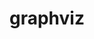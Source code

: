 ---
title: "graphviz"
layout: cache
categories: [package, develop]
meta: {"compilers": ["apple-clang@16.0.0", "gcc@10.5.0", "gcc@11.4.0", "gcc@13.3.0", "gcc@7.5.0"], "num_specs": 54, "num_specs_by_stack": {"developer-tools-aarch64-linux-gnu": 11, "developer-tools-darwin": 10, "developer-tools-x86_64_v3-linux-gnu": 11, "hep": 11, "radiuss": 11, "root": 54}, "oss": ["centos7", "rhel8", "sequoia", "ubuntu18.04", "ubuntu22.04"], "platforms": ["darwin", "linux"], "stacks": ["developer-tools-aarch64-linux-gnu", "developer-tools-darwin", "developer-tools-x86_64_v3-linux-gnu", "hep", "radiuss", "root"], "targets": ["aarch64", "x86_64_v3"], "versions": ["12.1.0"]}
spec_details: [{"compiler": "gcc@7.5.0", "hash": "2jqzjqprzleiiwyjyoeq7cqqrnvbj7cd", "os": "ubuntu18.04", "platform": "linux", "size": "-", "stacks": ["radiuss", "root"], "target": "x86_64_v3", "variants": ["build_system=autotools", "~doc", "~expat", "~ghostscript", "~gtkplus", "~gts", "~java", "~libgd", "~pangocairo", "~poppler", "~qt", "~quartz", "~x"], "versions": ["12.1.0"]}, {"compiler": "gcc@10.5.0", "hash": "3gdrkgc45l6kbz72clhw6ed2h76b4zuf", "os": "centos7", "platform": "linux", "size": "-", "stacks": ["developer-tools-x86_64_v3-linux-gnu", "root"], "target": "x86_64_v3", "variants": ["build_system=autotools", "~doc", "~expat", "~ghostscript", "~gtkplus", "~gts", "~java", "~libgd", "~pangocairo", "~poppler", "~qt", "~quartz", "~x"], "versions": ["12.1.0"]}, {"compiler": "apple-clang@16.0.0", "hash": "3tdspevy3hvatsgn7zdycvzg5a3nhaib", "os": "sequoia", "platform": "darwin", "size": "-", "stacks": ["developer-tools-darwin", "root"], "target": "aarch64", "variants": ["build_system=autotools", "~doc", "~expat", "~ghostscript", "~gtkplus", "~gts", "~java", "~libgd", "~pangocairo", "~poppler", "~qt", "+quartz", "~x"], "versions": ["12.1.0"]}, {"compiler": "gcc@11.4.0", "hash": "3xq7njbnmunxrnwuq2ajz5bxwjof7pwm", "os": "ubuntu22.04", "platform": "linux", "size": "-", "stacks": ["hep", "root"], "target": "x86_64_v3", "variants": ["build_system=autotools", "~doc", "~expat", "~ghostscript", "~gtkplus", "~gts", "~java", "~libgd", "~pangocairo", "~poppler", "~qt", "~quartz", "~x"], "versions": ["12.1.0"]}, {"compiler": "gcc@10.5.0", "hash": "4ed735ntt2whjn5pzpd62aywww5dazo5", "os": "centos7", "platform": "linux", "size": "-", "stacks": ["developer-tools-x86_64_v3-linux-gnu", "root"], "target": "x86_64_v3", "variants": ["build_system=autotools", "~doc", "~expat", "~ghostscript", "~gtkplus", "~gts", "~java", "~libgd", "~pangocairo", "~poppler", "~qt", "~quartz", "~x"], "versions": ["12.1.0"]}, {"compiler": "gcc@13.3.0", "hash": "4gpol3lhnpzbxbnlghz5r2hdtmogatwk", "os": "rhel8", "platform": "linux", "size": "-", "stacks": ["developer-tools-aarch64-linux-gnu", "root"], "target": "aarch64", "variants": ["build_system=autotools", "~doc", "~expat", "~ghostscript", "~gtkplus", "~gts", "~java", "~libgd", "~pangocairo", "~poppler", "~qt", "~quartz", "~x"], "versions": ["12.1.0"]}, {"compiler": "gcc@13.3.0", "hash": "4i6pev3b2f7a6jfgc5ajp7ehuci5sv3v", "os": "rhel8", "platform": "linux", "size": "-", "stacks": ["developer-tools-aarch64-linux-gnu", "root"], "target": "aarch64", "variants": ["build_system=autotools", "~doc", "~expat", "~ghostscript", "~gtkplus", "~gts", "~java", "~libgd", "~pangocairo", "~poppler", "~qt", "~quartz", "~x"], "versions": ["12.1.0"]}, {"compiler": "gcc@13.3.0", "hash": "5dpbujdnxnt4vv43gut3tszihq6252as", "os": "rhel8", "platform": "linux", "size": "-", "stacks": ["developer-tools-aarch64-linux-gnu", "root"], "target": "aarch64", "variants": ["build_system=autotools", "~doc", "~expat", "~ghostscript", "~gtkplus", "~gts", "~java", "~libgd", "~pangocairo", "~poppler", "~qt", "~quartz", "~x"], "versions": ["12.1.0"]}, {"compiler": "gcc@10.5.0", "hash": "5rrv2p3tgjlhb44lkhq25su7hflwu2cs", "os": "centos7", "platform": "linux", "size": "-", "stacks": ["developer-tools-x86_64_v3-linux-gnu", "root"], "target": "x86_64_v3", "variants": ["build_system=autotools", "~doc", "~expat", "~ghostscript", "~gtkplus", "~gts", "~java", "~libgd", "~pangocairo", "~poppler", "~qt", "~quartz", "~x"], "versions": ["12.1.0"]}, {"compiler": "gcc@13.3.0", "hash": "5trbxfvhw3p27jjzug4qvzhflk7qox6q", "os": "rhel8", "platform": "linux", "size": "-", "stacks": ["developer-tools-aarch64-linux-gnu", "root"], "target": "aarch64", "variants": ["build_system=autotools", "~doc", "~expat", "~ghostscript", "~gtkplus", "~gts", "~java", "~libgd", "~pangocairo", "~poppler", "~qt", "~quartz", "~x"], "versions": ["12.1.0"]}, {"compiler": "gcc@11.4.0", "hash": "63s4zqoz7eu3o44ddwfopr67yrh5klja", "os": "ubuntu22.04", "platform": "linux", "size": "-", "stacks": ["hep", "root"], "target": "x86_64_v3", "variants": ["build_system=autotools", "~doc", "~expat", "~ghostscript", "~gtkplus", "~gts", "~java", "~libgd", "~pangocairo", "~poppler", "~qt", "~quartz", "~x"], "versions": ["12.1.0"]}, {"compiler": "gcc@10.5.0", "hash": "6rgmweyc4l3grn5cnyvwbipdroaulk5l", "os": "centos7", "platform": "linux", "size": "-", "stacks": ["developer-tools-x86_64_v3-linux-gnu", "root"], "target": "x86_64_v3", "variants": ["build_system=autotools", "~doc", "~expat", "~ghostscript", "~gtkplus", "~gts", "~java", "~libgd", "~pangocairo", "~poppler", "~qt", "~quartz", "~x"], "versions": ["12.1.0"]}, {"compiler": "gcc@13.3.0", "hash": "7osdmotfjetto6iebiv6csen3wkhwoqa", "os": "rhel8", "platform": "linux", "size": "-", "stacks": ["developer-tools-aarch64-linux-gnu", "root"], "target": "aarch64", "variants": ["build_system=autotools", "~doc", "~expat", "~ghostscript", "~gtkplus", "~gts", "~java", "~libgd", "~pangocairo", "~poppler", "~qt", "~quartz", "~x"], "versions": ["12.1.0"]}, {"compiler": "gcc@11.4.0", "hash": "a2y53uabwoo2ogc4dwtuvpfyhqa3l6l2", "os": "ubuntu22.04", "platform": "linux", "size": "-", "stacks": ["hep", "root"], "target": "x86_64_v3", "variants": ["build_system=autotools", "~doc", "~expat", "~ghostscript", "~gtkplus", "~gts", "~java", "~libgd", "~pangocairo", "~poppler", "~qt", "~quartz", "~x"], "versions": ["12.1.0"]}, {"compiler": "gcc@11.4.0", "hash": "apu27jtpmwymtq4cbqnmqjas22xrfbwb", "os": "ubuntu22.04", "platform": "linux", "size": "-", "stacks": ["hep", "root"], "target": "x86_64_v3", "variants": ["build_system=autotools", "~doc", "~expat", "~ghostscript", "~gtkplus", "~gts", "~java", "~libgd", "~pangocairo", "~poppler", "~qt", "~quartz", "~x"], "versions": ["12.1.0"]}, {"compiler": "gcc@11.4.0", "hash": "bxteizrk3cas7owufkxxxh4gaj4im6hz", "os": "ubuntu22.04", "platform": "linux", "size": "-", "stacks": ["hep", "root"], "target": "x86_64_v3", "variants": ["build_system=autotools", "~doc", "~expat", "~ghostscript", "~gtkplus", "~gts", "~java", "~libgd", "~pangocairo", "~poppler", "~qt", "~quartz", "~x"], "versions": ["12.1.0"]}, {"compiler": "gcc@11.4.0", "hash": "c22s4ni4i4fj7kbukjnhlegtg2y5cj75", "os": "ubuntu22.04", "platform": "linux", "size": "-", "stacks": ["hep", "root"], "target": "x86_64_v3", "variants": ["build_system=autotools", "~doc", "~expat", "~ghostscript", "~gtkplus", "~gts", "~java", "~libgd", "~pangocairo", "~poppler", "~qt", "~quartz", "~x"], "versions": ["12.1.0"]}, {"compiler": "apple-clang@16.0.0", "hash": "deqguov33wzsoo7w7xzpsvyanz3adkeq", "os": "sequoia", "platform": "darwin", "size": "-", "stacks": ["developer-tools-darwin", "root"], "target": "aarch64", "variants": ["build_system=autotools", "~doc", "~expat", "~ghostscript", "~gtkplus", "~gts", "~java", "~libgd", "~pangocairo", "~poppler", "~qt", "+quartz", "~x"], "versions": ["12.1.0"]}, {"compiler": "gcc@10.5.0", "hash": "dp2bhatwpqyakm6har7u6zczn4zdw4vc", "os": "centos7", "platform": "linux", "size": "-", "stacks": ["developer-tools-x86_64_v3-linux-gnu", "root"], "target": "x86_64_v3", "variants": ["build_system=autotools", "~doc", "~expat", "~ghostscript", "~gtkplus", "~gts", "~java", "~libgd", "~pangocairo", "~poppler", "~qt", "~quartz", "~x"], "versions": ["12.1.0"]}, {"compiler": "gcc@7.5.0", "hash": "duyayfjlr2aynihal4rizubr34uoi435", "os": "ubuntu18.04", "platform": "linux", "size": "-", "stacks": ["radiuss", "root"], "target": "x86_64_v3", "variants": ["build_system=autotools", "~doc", "~expat", "~ghostscript", "~gtkplus", "~gts", "~java", "~libgd", "~pangocairo", "~poppler", "~qt", "~quartz", "~x"], "versions": ["12.1.0"]}, {"compiler": "gcc@7.5.0", "hash": "eawye4isoomvnnofuk26tiyhznct4aof", "os": "ubuntu18.04", "platform": "linux", "size": "-", "stacks": ["radiuss", "root"], "target": "x86_64_v3", "variants": ["build_system=autotools", "~doc", "~expat", "~ghostscript", "~gtkplus", "~gts", "~java", "~libgd", "~pangocairo", "~poppler", "~qt", "~quartz", "~x"], "versions": ["12.1.0"]}, {"compiler": "gcc@11.4.0", "hash": "fzlj3glxugnvsomabr3eqyfja6vimo6p", "os": "ubuntu22.04", "platform": "linux", "size": "-", "stacks": ["hep", "root"], "target": "x86_64_v3", "variants": ["build_system=autotools", "~doc", "~expat", "~ghostscript", "~gtkplus", "~gts", "~java", "~libgd", "~pangocairo", "~poppler", "~qt", "~quartz", "~x"], "versions": ["12.1.0"]}, {"compiler": "apple-clang@16.0.0", "hash": "fzoep3ptxrt32ccr3ca27htkqcih4ffm", "os": "sequoia", "platform": "darwin", "size": "-", "stacks": ["developer-tools-darwin", "root"], "target": "aarch64", "variants": ["build_system=autotools", "~doc", "~expat", "~ghostscript", "~gtkplus", "~gts", "~java", "~libgd", "~pangocairo", "~poppler", "~qt", "+quartz", "~x"], "versions": ["12.1.0"]}, {"compiler": "gcc@13.3.0", "hash": "g2vtlzauwfryohclk7yt5v4pom7bvbeb", "os": "rhel8", "platform": "linux", "size": "-", "stacks": ["developer-tools-aarch64-linux-gnu", "root"], "target": "aarch64", "variants": ["build_system=autotools", "~doc", "~expat", "~ghostscript", "~gtkplus", "~gts", "~java", "~libgd", "~pangocairo", "~poppler", "~qt", "~quartz", "~x"], "versions": ["12.1.0"]}, {"compiler": "apple-clang@16.0.0", "hash": "g6rqhi625fg5tf3236mgiwf7tfexz3o5", "os": "sequoia", "platform": "darwin", "size": "-", "stacks": ["developer-tools-darwin", "root"], "target": "aarch64", "variants": ["build_system=autotools", "~doc", "~expat", "~ghostscript", "~gtkplus", "~gts", "~java", "~libgd", "~pangocairo", "~poppler", "~qt", "+quartz", "~x"], "versions": ["12.1.0"]}, {"compiler": "gcc@11.4.0", "hash": "gr3oss2luqwbf2tuwcprhzmzucow3amr", "os": "ubuntu22.04", "platform": "linux", "size": "-", "stacks": ["hep", "root"], "target": "x86_64_v3", "variants": ["build_system=autotools", "~doc", "~expat", "~ghostscript", "~gtkplus", "~gts", "~java", "~libgd", "~pangocairo", "~poppler", "~qt", "~quartz", "~x"], "versions": ["12.1.0"]}, {"compiler": "gcc@11.4.0", "hash": "grrk3pg4bcrxbxo6fxlrzf2aspoxrjav", "os": "ubuntu22.04", "platform": "linux", "size": "-", "stacks": ["hep", "root"], "target": "x86_64_v3", "variants": ["build_system=autotools", "~doc", "~expat", "~ghostscript", "~gtkplus", "~gts", "~java", "~libgd", "~pangocairo", "~poppler", "~qt", "~quartz", "~x"], "versions": ["12.1.0"]}, {"compiler": "gcc@10.5.0", "hash": "gtomquzqw2oymbjn6tvnbzjlcm7f5zcg", "os": "centos7", "platform": "linux", "size": "-", "stacks": ["developer-tools-x86_64_v3-linux-gnu", "root"], "target": "x86_64_v3", "variants": ["build_system=autotools", "~doc", "~expat", "~ghostscript", "~gtkplus", "~gts", "~java", "~libgd", "~pangocairo", "~poppler", "~qt", "~quartz", "~x"], "versions": ["12.1.0"]}, {"compiler": "apple-clang@16.0.0", "hash": "iy2y4rn3wjq6crjflrcg3jc7guisk3y5", "os": "sequoia", "platform": "darwin", "size": "-", "stacks": ["developer-tools-darwin", "root"], "target": "aarch64", "variants": ["build_system=autotools", "~doc", "~expat", "~ghostscript", "~gtkplus", "~gts", "~java", "~libgd", "~pangocairo", "~poppler", "~qt", "+quartz", "~x"], "versions": ["12.1.0"]}, {"compiler": "gcc@13.3.0", "hash": "j7qubrpvhevrrlvh3w7vp3lkk76va5he", "os": "rhel8", "platform": "linux", "size": "-", "stacks": ["developer-tools-aarch64-linux-gnu", "root"], "target": "aarch64", "variants": ["build_system=autotools", "~doc", "~expat", "~ghostscript", "~gtkplus", "~gts", "~java", "~libgd", "~pangocairo", "~poppler", "~qt", "~quartz", "~x"], "versions": ["12.1.0"]}, {"compiler": "gcc@7.5.0", "hash": "jzf6xlofwefsnlgy5mm6k736smdfam22", "os": "ubuntu18.04", "platform": "linux", "size": "-", "stacks": ["radiuss", "root"], "target": "x86_64_v3", "variants": ["build_system=autotools", "~doc", "~expat", "~ghostscript", "~gtkplus", "~gts", "~java", "~libgd", "~pangocairo", "~poppler", "~qt", "~quartz", "~x"], "versions": ["12.1.0"]}, {"compiler": "gcc@7.5.0", "hash": "kqbjxl2xldskuv3zgcggozyoe5ij5ob7", "os": "ubuntu18.04", "platform": "linux", "size": "-", "stacks": ["radiuss", "root"], "target": "x86_64_v3", "variants": ["build_system=autotools", "~doc", "~expat", "~ghostscript", "~gtkplus", "~gts", "~java", "~libgd", "~pangocairo", "~poppler", "~qt", "~quartz", "~x"], "versions": ["12.1.0"]}, {"compiler": "gcc@10.5.0", "hash": "l2fjb4ivgv6hxo257zn3udkcscsauwtm", "os": "centos7", "platform": "linux", "size": "-", "stacks": ["developer-tools-x86_64_v3-linux-gnu", "root"], "target": "x86_64_v3", "variants": ["build_system=autotools", "~doc", "~expat", "~ghostscript", "~gtkplus", "~gts", "~java", "~libgd", "~pangocairo", "~poppler", "~qt", "~quartz", "~x"], "versions": ["12.1.0"]}, {"compiler": "gcc@10.5.0", "hash": "lo2il4jxov365ildzntaud723s3qnqz4", "os": "centos7", "platform": "linux", "size": "-", "stacks": ["developer-tools-x86_64_v3-linux-gnu", "root"], "target": "x86_64_v3", "variants": ["build_system=autotools", "~doc", "~expat", "~ghostscript", "~gtkplus", "~gts", "~java", "~libgd", "~pangocairo", "~poppler", "~qt", "~quartz", "~x"], "versions": ["12.1.0"]}, {"compiler": "apple-clang@16.0.0", "hash": "lpjfij6unyybtpzpfr4cfp7ih534qmhu", "os": "sequoia", "platform": "darwin", "size": "-", "stacks": ["developer-tools-darwin", "root"], "target": "aarch64", "variants": ["build_system=autotools", "~doc", "~expat", "~ghostscript", "~gtkplus", "~gts", "~java", "~libgd", "~pangocairo", "~poppler", "~qt", "+quartz", "~x"], "versions": ["12.1.0"]}, {"compiler": "apple-clang@16.0.0", "hash": "mdcgmfo6fgs3xzwfagb2m76nhphjmcs4", "os": "sequoia", "platform": "darwin", "size": "-", "stacks": ["developer-tools-darwin", "root"], "target": "aarch64", "variants": ["build_system=autotools", "~doc", "~expat", "~ghostscript", "~gtkplus", "~gts", "~java", "~libgd", "~pangocairo", "~poppler", "~qt", "+quartz", "~x"], "versions": ["12.1.0"]}, {"compiler": "gcc@11.4.0", "hash": "n553i72j44n4z5oxizagt2qfdygb5ewh", "os": "ubuntu22.04", "platform": "linux", "size": "-", "stacks": ["hep", "root"], "target": "x86_64_v3", "variants": ["build_system=autotools", "~doc", "~expat", "~ghostscript", "~gtkplus", "~gts", "~java", "~libgd", "~pangocairo", "~poppler", "~qt", "~quartz", "~x"], "versions": ["12.1.0"]}, {"compiler": "gcc@7.5.0", "hash": "nvjcwab2mnsehbtozou22gyo2cun32rq", "os": "ubuntu18.04", "platform": "linux", "size": "-", "stacks": ["radiuss", "root"], "target": "x86_64_v3", "variants": ["build_system=autotools", "~doc", "~expat", "~ghostscript", "~gtkplus", "~gts", "~java", "~libgd", "~pangocairo", "~poppler", "~qt", "~quartz", "~x"], "versions": ["12.1.0"]}, {"compiler": "gcc@10.5.0", "hash": "ogmibithmeasdueuc4gxyq2qdghyjwea", "os": "centos7", "platform": "linux", "size": "-", "stacks": ["developer-tools-x86_64_v3-linux-gnu", "root"], "target": "x86_64_v3", "variants": ["build_system=autotools", "~doc", "~expat", "~ghostscript", "~gtkplus", "~gts", "~java", "~libgd", "~pangocairo", "~poppler", "~qt", "~quartz", "~x"], "versions": ["12.1.0"]}, {"compiler": "gcc@10.5.0", "hash": "ooozlwbsdysrrardzwzrcz4mbaiuo6us", "os": "centos7", "platform": "linux", "size": "-", "stacks": ["developer-tools-x86_64_v3-linux-gnu", "root"], "target": "x86_64_v3", "variants": ["build_system=autotools", "~doc", "~expat", "~ghostscript", "~gtkplus", "~gts", "~java", "~libgd", "~pangocairo", "~poppler", "~qt", "~quartz", "~x"], "versions": ["12.1.0"]}, {"compiler": "gcc@11.4.0", "hash": "qtlw3hjaftmjwnoxhkbep6gvguonx4x5", "os": "ubuntu22.04", "platform": "linux", "size": "-", "stacks": ["hep", "root"], "target": "x86_64_v3", "variants": ["build_system=autotools", "~doc", "~expat", "~ghostscript", "~gtkplus", "~gts", "~java", "~libgd", "~pangocairo", "~poppler", "~qt", "~quartz", "~x"], "versions": ["12.1.0"]}, {"compiler": "apple-clang@16.0.0", "hash": "rmjykf7mfr3ux3h4rnctduvsediqqyao", "os": "sequoia", "platform": "darwin", "size": "-", "stacks": ["developer-tools-darwin", "root"], "target": "aarch64", "variants": ["build_system=autotools", "~doc", "~expat", "~ghostscript", "~gtkplus", "~gts", "~java", "~libgd", "~pangocairo", "~poppler", "~qt", "+quartz", "~x"], "versions": ["12.1.0"]}, {"compiler": "gcc@7.5.0", "hash": "sex66qtlqmvahpu45oke5bxp64wa4pev", "os": "ubuntu18.04", "platform": "linux", "size": "-", "stacks": ["radiuss", "root"], "target": "x86_64_v3", "variants": ["build_system=autotools", "~doc", "~expat", "~ghostscript", "~gtkplus", "~gts", "~java", "~libgd", "~pangocairo", "~poppler", "~qt", "~quartz", "~x"], "versions": ["12.1.0"]}, {"compiler": "gcc@13.3.0", "hash": "snqfrizfa2oybq2chdagrkpiznwt5wuh", "os": "rhel8", "platform": "linux", "size": "-", "stacks": ["developer-tools-aarch64-linux-gnu", "root"], "target": "aarch64", "variants": ["build_system=autotools", "~doc", "~expat", "~ghostscript", "~gtkplus", "~gts", "~java", "~libgd", "~pangocairo", "~poppler", "~qt", "~quartz", "~x"], "versions": ["12.1.0"]}, {"compiler": "gcc@7.5.0", "hash": "spgqd66wlq5xekxghntwa46c33d5dn3d", "os": "ubuntu18.04", "platform": "linux", "size": "-", "stacks": ["radiuss", "root"], "target": "x86_64_v3", "variants": ["build_system=autotools", "~doc", "~expat", "~ghostscript", "~gtkplus", "~gts", "~java", "~libgd", "~pangocairo", "~poppler", "~qt", "~quartz", "~x"], "versions": ["12.1.0"]}, {"compiler": "gcc@7.5.0", "hash": "teaodfwm5tce2jimjzdedeg3trhzgfzh", "os": "ubuntu18.04", "platform": "linux", "size": "-", "stacks": ["radiuss", "root"], "target": "x86_64_v3", "variants": ["build_system=autotools", "~doc", "~expat", "~ghostscript", "~gtkplus", "~gts", "~java", "~libgd", "~pangocairo", "~poppler", "~qt", "~quartz", "~x"], "versions": ["12.1.0"]}, {"compiler": "gcc@7.5.0", "hash": "tfwfdf6sk43uyarx2owy624vj4gvqlu7", "os": "ubuntu18.04", "platform": "linux", "size": "-", "stacks": ["radiuss", "root"], "target": "x86_64_v3", "variants": ["build_system=autotools", "~doc", "~expat", "~ghostscript", "~gtkplus", "~gts", "~java", "~libgd", "~pangocairo", "~poppler", "~qt", "~quartz", "~x"], "versions": ["12.1.0"]}, {"compiler": "gcc@13.3.0", "hash": "tp5huhcuddgvzvszdqwwrv5k4wdo4qo4", "os": "rhel8", "platform": "linux", "size": "-", "stacks": ["developer-tools-aarch64-linux-gnu", "root"], "target": "aarch64", "variants": ["build_system=autotools", "~doc", "~expat", "~ghostscript", "~gtkplus", "~gts", "~java", "~libgd", "~pangocairo", "~poppler", "~qt", "~quartz", "~x"], "versions": ["12.1.0"]}, {"compiler": "gcc@13.3.0", "hash": "ujxkn3tbftq5m3gx3mpzkk264abl4obo", "os": "rhel8", "platform": "linux", "size": "-", "stacks": ["developer-tools-aarch64-linux-gnu", "root"], "target": "aarch64", "variants": ["build_system=autotools", "~doc", "~expat", "~ghostscript", "~gtkplus", "~gts", "~java", "~libgd", "~pangocairo", "~poppler", "~qt", "~quartz", "~x"], "versions": ["12.1.0"]}, {"compiler": "apple-clang@16.0.0", "hash": "v72gujijdrg2hecil3m7rxlvxrv6d5vq", "os": "sequoia", "platform": "darwin", "size": "-", "stacks": ["developer-tools-darwin", "root"], "target": "aarch64", "variants": ["build_system=autotools", "~doc", "~expat", "~ghostscript", "~gtkplus", "~gts", "~java", "~libgd", "~pangocairo", "~poppler", "~qt", "+quartz", "~x"], "versions": ["12.1.0"]}, {"compiler": "apple-clang@16.0.0", "hash": "veqiu63ozm46blmihh76stqqh4spjkyw", "os": "sequoia", "platform": "darwin", "size": "-", "stacks": ["developer-tools-darwin", "root"], "target": "aarch64", "variants": ["build_system=autotools", "~doc", "~expat", "~ghostscript", "~gtkplus", "~gts", "~java", "~libgd", "~pangocairo", "~poppler", "~qt", "+quartz", "~x"], "versions": ["12.1.0"]}, {"compiler": "gcc@10.5.0", "hash": "xkd6siqezpqmqn5hgt7yqwyu3w55on64", "os": "centos7", "platform": "linux", "size": "-", "stacks": ["developer-tools-x86_64_v3-linux-gnu", "root"], "target": "x86_64_v3", "variants": ["build_system=autotools", "~doc", "~expat", "~ghostscript", "~gtkplus", "~gts", "~java", "~libgd", "~pangocairo", "~poppler", "~qt", "~quartz", "~x"], "versions": ["12.1.0"]}, {"compiler": "gcc@7.5.0", "hash": "xz5tsji5ajbsmlw6olqkjxjmzopnwj4v", "os": "ubuntu18.04", "platform": "linux", "size": "-", "stacks": ["radiuss", "root"], "target": "x86_64_v3", "variants": ["build_system=autotools", "~doc", "~expat", "~ghostscript", "~gtkplus", "~gts", "~java", "~libgd", "~pangocairo", "~poppler", "~qt", "~quartz", "~x"], "versions": ["12.1.0"]}, {"compiler": "gcc@13.3.0", "hash": "yalqlsjsu6jhpn6x4ceau6dgdmduzi5s", "os": "rhel8", "platform": "linux", "size": "-", "stacks": ["developer-tools-aarch64-linux-gnu", "root"], "target": "aarch64", "variants": ["build_system=autotools", "~doc", "~expat", "~ghostscript", "~gtkplus", "~gts", "~java", "~libgd", "~pangocairo", "~poppler", "~qt", "~quartz", "~x"], "versions": ["12.1.0"]}]
---